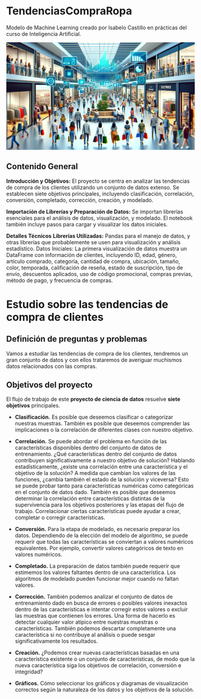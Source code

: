 # TendenciasCompraRopa
Modelo de Machine Learning creado por Isabelo Castillo en prácticas del curso de Inteligencia Artificial.

![Texto Alternativo](imagen_portada.png)

## Contenido General
**Introducción y Objetivos:** El proyecto se centra en analizar las tendencias de compra de los clientes utilizando un conjunto de datos extenso. Se establecen siete objetivos principales, incluyendo clasificación, correlación, conversión, completado, corrección, creación, y modelado.

**Importación de Librerías y Preparación de Datos:** Se importan librerías esenciales para el análisis de datos, visualización, y modelado. El notebook también incluye pasos para cargar y visualizar los datos iniciales.

**Detalles Técnicos**
**Librerías Utilizadas:** Pandas para el manejo de datos, y otras librerías que probablemente se usen para visualización y análisis estadístico.
Datos Iniciales: La primera visualización de datos muestra un DataFrame con información de clientes, incluyendo ID, edad, género, artículo comprado, categoría, cantidad de compra, ubicación, tamaño, color, temporada, calificación de reseña, estado de suscripción, tipo de envío, descuentos aplicados, uso de código promocional, compras previas, método de pago, y frecuencia de compras.

# Estudio sobre las tendencias de compra de clientes

## Definición de preguntas y problemas

Vamos a estudiar las tendencias de compra de los clientes, tendremos un gran conjunto de datos y con ellos trataremos de averiguar muchismos datos relacionados con las compras.

## Objetivos del proyecto

El flujo de trabajo de este __proyecto de ciencia de datos__ resuelve __siete objetivos__ principales.

* __Clasificación.__ Es posible que deseemos clasificar o categorizar nuestras muestras. También es posible que deseemos comprender las implicaciones o la correlación de diferentes clases con nuestro objetivo.


* __Correlación.__ Se puede abordar el problema en función de las características disponibles dentro del conjunto de datos de entrenamiento. ¿Qué características dentro del conjunto de datos contribuyen significativamente a nuestro objetivo de solución? Hablando estadísticamente, ¿existe una correlación entre una característica y el objetivo de la solución? A medida que cambian los valores de las funciones, ¿cambia también el estado de la solución y viceversa? Esto se puede probar tanto para características numéricas como categóricas en el conjunto de datos dado. También es posible que deseemos determinar la correlación entre características distintas de la supervivencia para los objetivos posteriores y las etapas del flujo de trabajo. Correlacionar ciertas características puede ayudar a crear, completar o corregir características.


* __Conversión.__ Para la etapa de modelado, es necesario preparar los datos. Dependiendo de la elección del modelo de algoritmo, se puede requerir que todas las características se conviertan a valores numéricos equivalentes. Por ejemplo, convertir valores categóricos de texto en valores numéricos.


* __Completado.__ La preparación de datos también puede requerir que estimemos los valores faltantes dentro de una característica. Los algoritmos de modelado pueden funcionar mejor cuando no faltan valores.


* __Corrección.__ También podemos analizar el conjunto de datos de entrenamiento dado en busca de errores o posibles valores inexactos dentro de las características e intentar corregir estos valores o excluir las muestras que contienen los errores. Una forma de hacerlo es detectar cualquier valor atípico entre nuestras muestras o características. También podemos descartar completamente una característica si no contribuye al análisis o puede sesgar significativamente los resultados.


* __Creación.__ ¿Podemos crear nuevas características basadas en una característica existente o un conjunto de características, de modo que la nueva característica siga los objetivos de correlación, conversión e integridad?


* __Gráficos.__ Cómo seleccionar los gráficos y diagramas de visualización correctos según la naturaleza de los datos y los objetivos de la solución.
